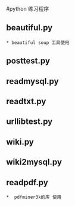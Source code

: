 #python 练习程序
## beautiful.py  
    * beautiful soup 工具使用
## posttest.py
## readmysql.py
## readtxt.py
## urllibtest.py
## wiki.py   
## wiki2mysql.py 
## readpdf.py
    *  pdfminer3k的库 使用
    